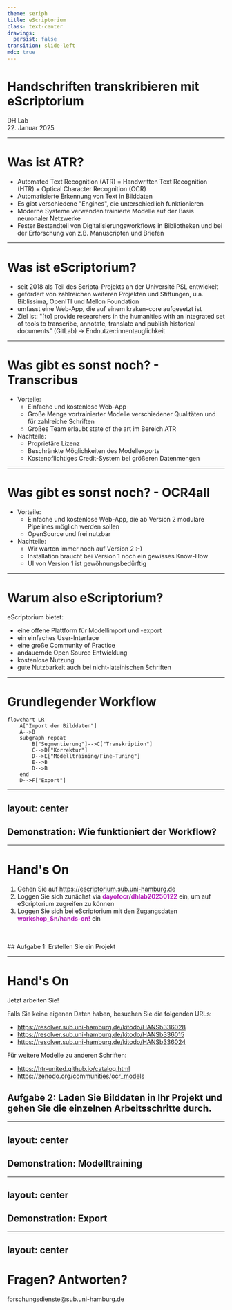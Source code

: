 ```yaml
---
theme: seriph
title: eScriptorium
class: text-center
drawings:
  persist: false
transition: slide-left
mdc: true
---
```


<style>
  strong {
    color: #B31FB8;
  }
</style>

# Handschriften transkribieren mit eScriptorium

DH Lab<br />
22. Januar 2025

---

# Was ist ATR?

- Automated Text Recognition (ATR) = Handwritten Text Recognition (HTR) + Optical Character Recognition (OCR)
- Automatisierte Erkennung von Text in Bilddaten
- Es gibt verschiedene "Engines", die unterschiedlich funktionieren
- Moderne Systeme verwenden trainierte Modelle auf der Basis neuronaler Netzwerke
- Fester Bestandteil von Digitalisierungsworkflows in Bibliotheken und bei der Erforschung von z.B. Manuscripten und Briefen

---

# Was ist eScriptorium?

- seit 2018 als Teil des Scripta-Projekts an der Université PSL entwickelt
- gefördert von zahlreichen weiteren Projekten und Stiftungen, u.a. Biblissima, OpenITI und Mellon Foundation
- umfasst eine Web-App, die auf einem kraken-core aufgesetzt ist
- Ziel ist: "[to] provide researchers in the humanities with an integrated set of tools to transcribe, annotate, translate and publish historical documents" (GitLab) &rarr; <span v-mark.circle.pink>Endnutzer:innentauglichkeit</span>


---

# Was gibt es sonst noch? - Transcribus

- Vorteile: 
  - Einfache und kostenlose Web-App
  - Große Menge vortrainierter Modelle verschiedener Qualitäten und für zahlreiche Schriften
  - Großes Team erlaubt state of the art im Bereich ATR
- Nachteile:
  - Proprietäre Lizenz
  - Beschränkte Möglichkeiten des Modellexports
  - Kostenpflichtiges Credit-System bei größeren Datenmengen

---

# Was gibt es sonst noch? - OCR4all

- Vorteile:
  - Einfache und kostenlose Web-App, die ab Version 2 modulare Pipelines möglich werden sollen
  - OpenSource und frei nutzbar
- Nachteile:
  - Wir warten immer noch auf Version 2 &colon;-)
  - Installation braucht bei Version 1 noch ein gewisses Know-How
  - UI von Version 1 ist gewöhnungsbedürftig


---

# Warum also eScriptorium?

eScriptorium bietet:
- eine offene Plattform für Modellimport und -export
- ein einfaches User-Interface
- eine große Community of Practice
- andauernde Open Source Entwicklung
- kostenlose Nutzung
- gute Nutzbarkeit auch bei nicht-lateinischen Schriften


---

# Grundlegender Workflow

```mermaid
flowchart LR
    A["Import der Bilddaten"]
    A-->B
    subgraph repeat
        B["Segmentierung"]-->C["Transkription"]
        C-->D["Korrektur"]
        D-->E["Modelltraining/Fine-Tuning"]
        E-->B
        D-->B
    end
    D-->F["Export"]
```

---
layout: center
---

## Demonstration: Wie funktioniert der Workflow?

---

# Hand's On

1. Gehen Sie auf https://escriptorium.sub.uni-hamburg.de
2. Loggen Sie sich zunächst via <strong>dayofocr</strong>/<strong>dhlab20250122</strong> ein, um auf eScriptorium zugreifen zu können
3. Loggen Sie sich bei eScriptorium mit den Zugangsdaten <strong>workshop_$n</strong>/<strong>hands-on!</strong> ein
<br />
<br />
## Aufgabe 1: Erstellen Sie ein Projekt

---

# Hand's On
Jetzt arbeiten Sie!

Falls Sie keine eigenen Daten haben, besuchen Sie die folgenden URLs:

- https://resolver.sub.uni-hamburg.de/kitodo/HANSb336028
- https://resolver.sub.uni-hamburg.de/kitodo/HANSb336015
- https://resolver.sub.uni-hamburg.de/kitodo/HANSb336024

Für weitere Modelle zu anderen Schriften:

- https://htr-united.github.io/catalog.html
- https://zenodo.org/communities/ocr_models

## Aufgabe 2: Laden Sie Bilddaten in Ihr Projekt und gehen Sie die einzelnen Arbeitsschritte durch.


---
layout: center
---

## Demonstration: Modelltraining

---
layout: center
---

## Demonstration: Export

---
layout: center
---

# Fragen? Antworten?

<div class="align: center">
forschungsdienste@sub.uni-hamburg.de
</div>